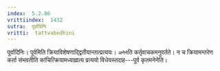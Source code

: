 ```yaml
---
index:  5.2.86
vrittiindex:  1432
sutra:  पूर्वादिनिः
vritti:  tattvabodhini 
---
```


पूर्वादिनिः। पूर्वमिति क्रियाविशेषणाद्द्वितीयान्तात्प्रत्ययः। `अनेने`ति कर्तृवाचकमनुवर्तते। न च क्रियामन्तरेण कर्ता संभवतीति कांचित्क्रियामध्याह्मत्य प्रत्ययो विधेयस्तदाह---पूर्व कृतमनेनेति। 

